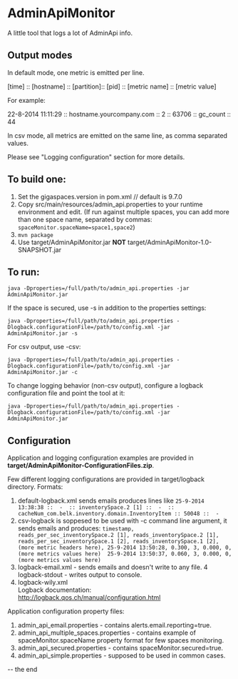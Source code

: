 AdminApiMonitor
=========================

A little tool that logs a lot of AdminApi info. 

## Output modes

In default mode, one metric is emitted per line.

\[time\] :: \[hostname\] :: \[partition\]:: \[pid\] :: \[metric name\] :: \[metric value\]

For example:

22-8-2014 11:11:29 :: hostname.yourcompany.com :: 2 :: 63706 :: gc_count :: 44

In csv mode, all metrics are emitted on the same line, as comma separated values.

Please see "Logging configuration" section for more details.

## To build one:

1. Set the gigaspaces.version in pom.xml // default is 9.7.0
1. Copy src/main/resources/admin_api.properties to your runtime environment and edit. (If run against multiple spaces, you can add more than one space name, separated by commas: `spaceMonitor.spaceName=space1,space2`)
1. `mvn package`
1. Use target/AdminApiMonitor.jar **NOT** target/AdminApiMonitor-1.0-SNAPSHOT.jar

## To run:

`java -Dproperties=/full/path/to/admin_api.properties -jar AdminApiMonitor.jar` 

If the space is secured, use -s in addition to the properties settings:

`java -Dproperties=/full/path/to/admin_api.properties -Dlogback.configurationFile=/path/to/config.xml -jar AdminApiMonitor.jar -s`

For csv output, use -csv:

`java -Dproperties=/full/path/to/admin_api.properties -Dlogback.configurationFile=/path/to/config.xml -jar AdminApiMonitor.jar -c`

To change logging behavior (non-csv output), configure a logback configuration file and point the tool at it:

`java -Dproperties=/full/path/to/admin_api.properties -Dlogback.configurationFile=/path/to/config.xml -jar AdminApiMonitor.jar`

## Configuration

Application and logging configuration examples are provided in **target/AdminApiMonitor-ConfigurationFiles.zip**.

Few different logging configurations are provided in target/logback directory. Formats:
1. default-logback.xml sends emails produces lines like
`25-9-2014 13:38:38 ::  -  :: inventorySpace.2 [1] ::  -  :: cacheNum_com.belk.inventory.domain.InventoryItem :: 50048 ::  - `
2. csv-logback is soppesed to be used with -c command line argument, it sends emails and produces:
 `timestamp, reads_per_sec_inventorySpace.2 [1], reads_inventorySpace.2 [1], reads_per_sec_inventorySpace.1 [2], reads_inventorySpace.1 [2], (more metric headers here),
  25-9-2014 13:50:28, 0.300, 3, 0.000, 0, (more metrics values here) 
  25-9-2014 13:50:37, 0.060, 3, 0.000, 0, (more metrics values here)`
3. logback-email.xml - sends emails and doesn't write to any file.
4  logback-stdout - writes output to console.
5. logback-wily.xml  
Logback documentation:
http://logback.qos.ch/manual/configuration.html

Application configuration property files:
1. admin_api_email.properties - contains alerts.email.reporting=true.
2. admin_api_multiple_spaces.properties - contains example of spaceMonitor.spaceName property format for few spaces monitoring.
3. admin_api_secured.properties - contains spaceMonitor.secured=true.
4. admin_api_simple.properties - supposed to be used in common cases.

-- the end